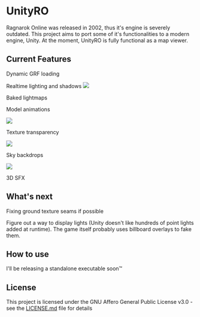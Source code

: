 # UnityRO
Ragnarok Online was released in 2002, thus it's engine is severely outdated.
This project aims to port some of it's functionalities to a modern engine, Unity.
At the moment, UnityRO is fully functional as a map viewer.

## Current Features

Dynamic GRF loading

Realtime lighting and shadows
![](https://thumbs.gfycat.com/LargeWarlikeFinch-size_restricted.gif)

Baked lightmaps

Model animations

![](https://thumbs.gfycat.com/SilkyWaryArkshell-size_restricted.gif)

Texture transparency

![](https://thumbs.gfycat.com/AnnualThatBison-size_restricted.gif)

Sky backdrops

![](https://thumbs.gfycat.com/SpiritedLoneCormorant-size_restricted.gif)

3D SFX

## What's next

Fixing ground texture seams if possible

Figure out a way to display lights (Unity doesn't like hundreds of point lights added at runtime).
The game itself probably uses billboard overlays to fake them.

## How to use

I'll be releasing a standalone executable soon™

## License

This project is licensed under the GNU Affero General Public License v3.0 - see the [LICENSE.md](LICENSE.md) file for details
